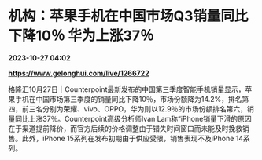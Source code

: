 # 机构：苹果手机在中国市场Q3销量同比下降10％ 华为上涨37％

**2023-10-27 04:02**

**https://www.gelonghui.com/live/1266722**

格隆汇10月27日｜Counterpoint最新发布的中国第三季度智能手机销量显示，苹果手机在中国市场第三季度的销量同比下降10％，市场份额降为14.2%，排名第四，前三名分别为荣耀、vivo、OPPO，华为则以12.9％的市场份额排名第六，销量同比上涨37％。Counterpoint高级分析师Ivan Lam称“iPhone销量下滑的原因在于渠道提前降价，而官方后续的价格调整由于错失时间窗口而未能及时挽救销售。此外，iPhone 15系列在发布初期由于供应受限，销售表现不及iPhone 14系列。